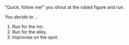 "Quick, follow me!" you shout at the robed figure and run.


*You decide to ...*


  1. Run for the inn.
  2. Run for the alley.
  3. Improvise on the spot.
